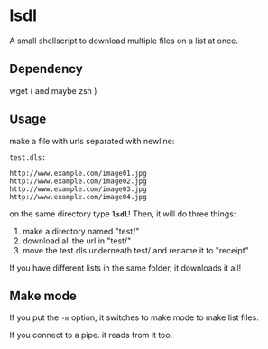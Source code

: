 lsdl
====

A small shellscript to download multiple files on a list at once.
## Dependency
wget ( and maybe zsh )

## Usage

make a file with urls separated with newline:

```
test.dls:

http://www.example.com/image01.jpg
http://www.example.com/image02.jpg
http://www.example.com/image03.jpg
http://www.example.com/image04.jpg
```
on the same directory type **`lsdl`**!
Then, it will do three things:
 1. make a directory named "test/"
 2. download all the url in "test/"
 3. move the test.dls underneath test/ and rename it to "receipt"
 
If you have different lists in the same folder, it downloads it all!

## Make mode

If you put the `-m` option, it switches to make mode to make list files.

If you connect to a pipe. it reads from it too.
